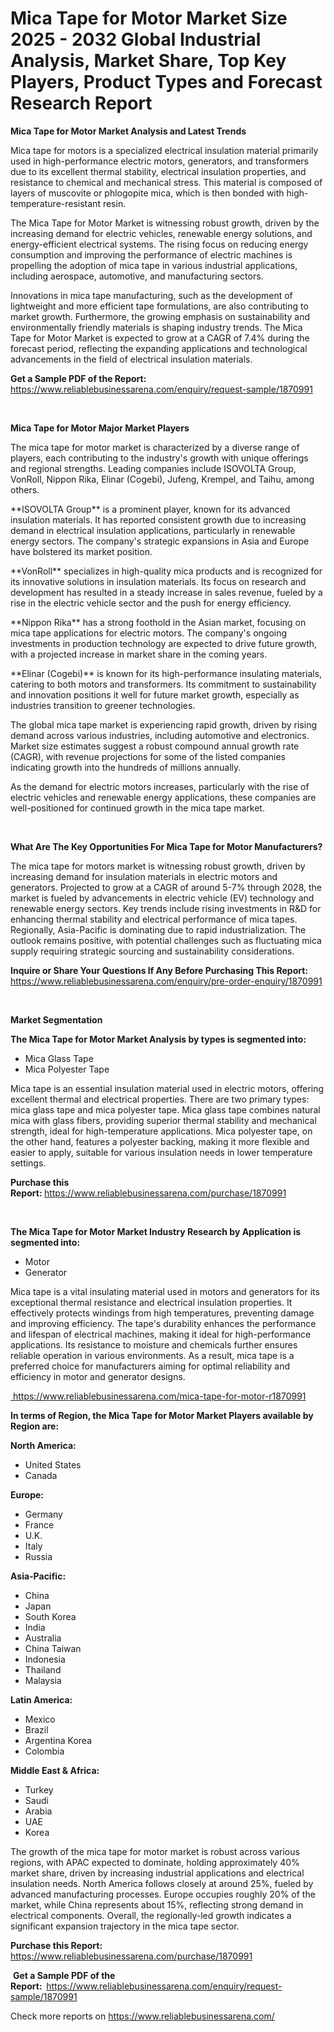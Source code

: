 <p><h1>Mica Tape for Motor Market Size 2025 - 2032 Global Industrial Analysis, Market Share, Top Key Players, Product Types and Forecast Research Report</h1></p><p><strong>Mica Tape for Motor Market Analysis and Latest Trends</strong></p>
<p><p>Mica tape for motors is a specialized electrical insulation material primarily used in high-performance electric motors, generators, and transformers due to its excellent thermal stability, electrical insulation properties, and resistance to chemical and mechanical stress. This material is composed of layers of muscovite or phlogopite mica, which is then bonded with high-temperature-resistant resin.</p><p>The Mica Tape for Motor Market is witnessing robust growth, driven by the increasing demand for electric vehicles, renewable energy solutions, and energy-efficient electrical systems. The rising focus on reducing energy consumption and improving the performance of electric machines is propelling the adoption of mica tape in various industrial applications, including aerospace, automotive, and manufacturing sectors.</p><p>Innovations in mica tape manufacturing, such as the development of lightweight and more efficient tape formulations, are also contributing to market growth. Furthermore, the growing emphasis on sustainability and environmentally friendly materials is shaping industry trends. The Mica Tape for Motor Market is expected to grow at a CAGR of 7.4% during the forecast period, reflecting the expanding applications and technological advancements in the field of electrical insulation materials.</p></p>
<p><strong>Get a Sample PDF of the Report:&nbsp;</strong> <a href="https://www.reliablebusinessarena.com/enquiry/request-sample/1870991?utm_campaign=2982&utm_medium=2&utm_source=Github&utm_content=ia&utm_term=03042025&utm_id=mica-tape-for-motor">https://www.reliablebusinessarena.com/enquiry/request-sample/1870991</a></p>
<p>&nbsp;</p>
<p><strong>Mica Tape for Motor Major Market Players</strong></p>
<p><p>The mica tape for motor market is characterized by a diverse range of players, each contributing to the industry's growth with unique offerings and regional strengths. Leading companies include ISOVOLTA Group, VonRoll, Nippon Rika, Elinar (Cogebi), Jufeng, Krempel, and Taihu, among others.</p><p>**ISOVOLTA Group** is a prominent player, known for its advanced insulation materials. It has reported consistent growth due to increasing demand in electrical insulation applications, particularly in renewable energy sectors. The company's strategic expansions in Asia and Europe have bolstered its market position.</p><p>**VonRoll** specializes in high-quality mica products and is recognized for its innovative solutions in insulation materials. Its focus on research and development has resulted in a steady increase in sales revenue, fueled by a rise in the electric vehicle sector and the push for energy efficiency.</p><p>**Nippon Rika** has a strong foothold in the Asian market, focusing on mica tape applications for electric motors. The company's ongoing investments in production technology are expected to drive future growth, with a projected increase in market share in the coming years.</p><p>**Elinar (Cogebi)** is known for its high-performance insulating materials, catering to both motors and transformers. Its commitment to sustainability and innovation positions it well for future market growth, especially as industries transition to greener technologies.</p><p>The global mica tape market is experiencing rapid growth, driven by rising demand across various industries, including automotive and electronics. Market size estimates suggest a robust compound annual growth rate (CAGR), with revenue projections for some of the listed companies indicating growth into the hundreds of millions annually.</p><p>As the demand for electric motors increases, particularly with the rise of electric vehicles and renewable energy applications, these companies are well-positioned for continued growth in the mica tape market.</p></p>
<p>&nbsp;</p>
<p><strong>What Are The Key Opportunities For Mica Tape for Motor Manufacturers?</strong></p>
<p><p>The mica tape for motors market is witnessing robust growth, driven by increasing demand for insulation materials in electric motors and generators. Projected to grow at a CAGR of around 5-7% through 2028, the market is fueled by advancements in electric vehicle (EV) technology and renewable energy sectors. Key trends include rising investments in R&D for enhancing thermal stability and electrical performance of mica tapes. Regionally, Asia-Pacific is dominating due to rapid industrialization. The outlook remains positive, with potential challenges such as fluctuating mica supply requiring strategic sourcing and sustainability considerations.</p></p>
<p><strong>Inquire or Share Your Questions If Any Before Purchasing This Report:</strong> <a href="https://www.reliablebusinessarena.com/enquiry/pre-order-enquiry/1870991?utm_campaign=2982&utm_medium=2&utm_source=Github&utm_content=ia&utm_term=03042025&utm_id=mica-tape-for-motor">https://www.reliablebusinessarena.com/enquiry/pre-order-enquiry/1870991</a></p>
<p>&nbsp;</p>
<p><strong>Market Segmentation</strong></p>
<p><strong>The Mica Tape for Motor Market Analysis by types is segmented into:</strong></p>
<p><ul><li>Mica Glass Tape</li><li>Mica Polyester Tape</li></ul></p>
<p><p>Mica tape is an essential insulation material used in electric motors, offering excellent thermal and electrical properties. There are two primary types: mica glass tape and mica polyester tape. Mica glass tape combines natural mica with glass fibers, providing superior thermal stability and mechanical strength, ideal for high-temperature applications. Mica polyester tape, on the other hand, features a polyester backing, making it more flexible and easier to apply, suitable for various insulation needs in lower temperature settings.</p></p>
<p><strong>Purchase this Report:&nbsp;</strong><a href="https://www.reliablebusinessarena.com/purchase/1870991?utm_campaign=2982&utm_medium=2&utm_source=Github&utm_content=ia&utm_term=03042025&utm_id=mica-tape-for-motor">https://www.reliablebusinessarena.com/purchase/1870991</a></p>
<p>&nbsp;</p>
<p><strong>The Mica Tape for Motor Market Industry Research by Application is segmented into:</strong></p>
<p><ul><li>Motor</li><li>Generator</li></ul></p>
<p><p>Mica tape is a vital insulating material used in motors and generators for its exceptional thermal resistance and electrical insulation properties. It effectively protects windings from high temperatures, preventing damage and improving efficiency. The tape's durability enhances the performance and lifespan of electrical machines, making it ideal for high-performance applications. Its resistance to moisture and chemicals further ensures reliable operation in various environments. As a result, mica tape is a preferred choice for manufacturers aiming for optimal reliability and efficiency in motor and generator designs.</p></p>
<p><a href="https://www.reliablebusinessarena.com/mica-tape-for-motor-r1870991?utm_campaign=2982&utm_medium=2&utm_source=Github&utm_content=ia&utm_term=03042025&utm_id=mica-tape-for-motor">&nbsp;https://www.reliablebusinessarena.com/mica-tape-for-motor-r1870991</a></p>
<p><strong>In terms of Region, the Mica Tape for Motor Market Players available by Region are:</strong></p>
<p>
    <p> <strong> North America: </strong>
        <ul>
            <li>United States</li>
            <li>Canada</li>
        </ul>
        </p> 
    <p> <strong> Europe: </strong>
        <ul>
            <li>Germany</li>
            <li>France</li>
            <li>U.K.</li>
            <li>Italy</li>
            <li>Russia</li>
        </ul>
        </p> 
    <p> <strong> Asia-Pacific: </strong>
        <ul>
            <li>China</li>
            <li>Japan</li>
            <li>South Korea</li>
            <li>India</li>
            <li>Australia</li>
            <li>China Taiwan</li>
            <li>Indonesia</li>
            <li>Thailand</li>
            <li>Malaysia</li>
        </ul>
        </p> 
    <p> <strong> Latin America: </strong>
        <ul>
            <li>Mexico</li>
            <li>Brazil</li>
            <li>Argentina Korea</li>
            <li>Colombia</li>
        </ul>
        </p> 
    <p> <strong> Middle East & Africa: </strong>
        <ul>
            <li>Turkey</li>
            <li>Saudi</li>
            <li>Arabia</li>
            <li>UAE</li>
            <li>Korea</li>
        </ul>
    </p>
    </p>
<p><p>The growth of the mica tape for motor market is robust across various regions, with APAC expected to dominate, holding approximately 40% market share, driven by increasing industrial applications and electrical insulation needs. North America follows closely at around 25%, fueled by advanced manufacturing processes. Europe occupies roughly 20% of the market, while China represents about 15%, reflecting strong demand in electrical components. Overall, the regionally-led growth indicates a significant expansion trajectory in the mica tape sector.</p></p>
<p><strong>Purchase this Report: </strong><a href="https://www.reliablebusinessarena.com/purchase/1870991?utm_campaign=2982&utm_medium=2&utm_source=Github&utm_content=ia&utm_term=03042025&utm_id=mica-tape-for-motor">https://www.reliablebusinessarena.com/purchase/1870991</a></p>
<p>&nbsp;<strong>Get a Sample PDF of the Report:&nbsp;&nbsp;</strong><a href="https://www.reliablebusinessarena.com/enquiry/request-sample/1870991?utm_campaign=2982&utm_medium=2&utm_source=Github&utm_content=ia&utm_term=03042025&utm_id=mica-tape-for-motor">https://www.reliablebusinessarena.com/enquiry/request-sample/1870991</a></p>
<p><strong></strong></p>
<p>Check more reports on <a href="https://www.reliablebusinessarena.com/?utm_campaign=2982&utm_medium=2&utm_source=Github&utm_content=ia&utm_term=03042025&utm_id=mica-tape-for-motor">https://www.reliablebusinessarena.com/</a></p>